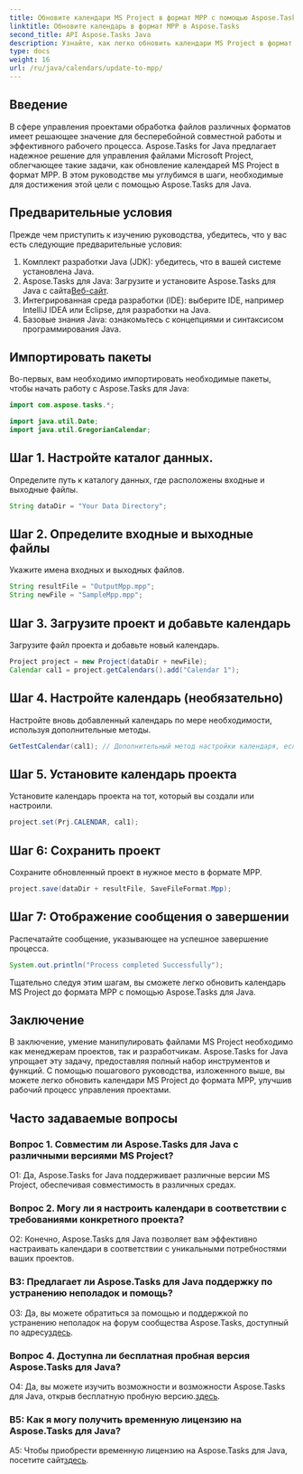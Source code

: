 ```yaml
---
title: Обновите календари MS Project в формат MPP с помощью Aspose.Tasks
linktitle: Обновите календарь в формат MPP в Aspose.Tasks
second_title: API Aspose.Tasks Java
description: Узнайте, как легко обновить календари MS Project в формат MPP с помощью Aspose.Tasks для Java.
type: docs
weight: 16
url: /ru/java/calendars/update-to-mpp/
---
```

## Введение

В сфере управления проектами обработка файлов различных форматов имеет решающее значение для бесперебойной совместной работы и эффективного рабочего процесса. Aspose.Tasks for Java предлагает надежное решение для управления файлами Microsoft Project, облегчающее такие задачи, как обновление календарей MS Project в формат MPP. В этом руководстве мы углубимся в шаги, необходимые для достижения этой цели с помощью Aspose.Tasks для Java.

## Предварительные условия

Прежде чем приступить к изучению руководства, убедитесь, что у вас есть следующие предварительные условия:

1. Комплект разработки Java (JDK): убедитесь, что в вашей системе установлена Java.
2.  Aspose.Tasks для Java: Загрузите и установите Aspose.Tasks для Java с сайта[Веб-сайт](https://releases.aspose.com/tasks/java/).
3. Интегрированная среда разработки (IDE): выберите IDE, например IntelliJ IDEA или Eclipse, для разработки на Java.
4. Базовые знания Java: ознакомьтесь с концепциями и синтаксисом программирования Java.

## Импортировать пакеты

Во-первых, вам необходимо импортировать необходимые пакеты, чтобы начать работу с Aspose.Tasks для Java:

```java
import com.aspose.tasks.*;

import java.util.Date;
import java.util.GregorianCalendar;
```

## Шаг 1. Настройте каталог данных.

Определите путь к каталогу данных, где расположены входные и выходные файлы.

```java
String dataDir = "Your Data Directory";
```

## Шаг 2. Определите входные и выходные файлы

Укажите имена входных и выходных файлов.

```java
String resultFile = "OutputMpp.mpp";
String newFile = "SampleMpp.mpp";
```

## Шаг 3. Загрузите проект и добавьте календарь

Загрузите файл проекта и добавьте новый календарь.

```java
Project project = new Project(dataDir + newFile);
Calendar cal1 = project.getCalendars().add("Calendar 1");
```

## Шаг 4. Настройте календарь (необязательно)

Настройте вновь добавленный календарь по мере необходимости, используя дополнительные методы.

```java
GetTestCalendar(cal1); // Дополнительный метод настройки календаря, если требуется
```

## Шаг 5. Установите календарь проекта

Установите календарь проекта на тот, который вы создали или настроили.

```java
project.set(Prj.CALENDAR, cal1);
```

## Шаг 6: Сохранить проект

Сохраните обновленный проект в нужное место в формате MPP.

```java
project.save(dataDir + resultFile, SaveFileFormat.Mpp);
```

## Шаг 7: Отображение сообщения о завершении

Распечатайте сообщение, указывающее на успешное завершение процесса.

```java
System.out.println("Process completed Successfully");
```

Тщательно следуя этим шагам, вы сможете легко обновить календарь MS Project до формата MPP с помощью Aspose.Tasks для Java.

## Заключение

В заключение, умение манипулировать файлами MS Project необходимо как менеджерам проектов, так и разработчикам. Aspose.Tasks for Java упрощает эту задачу, предоставляя полный набор инструментов и функций. С помощью пошагового руководства, изложенного выше, вы можете легко обновить календари MS Project до формата MPP, улучшив рабочий процесс управления проектами.

## Часто задаваемые вопросы

### Вопрос 1. Совместим ли Aspose.Tasks для Java с различными версиями MS Project?

О1: Да, Aspose.Tasks for Java поддерживает различные версии MS Project, обеспечивая совместимость в различных средах.

### Вопрос 2. Могу ли я настроить календари в соответствии с требованиями конкретного проекта?

О2: Конечно, Aspose.Tasks для Java позволяет вам эффективно настраивать календари в соответствии с уникальными потребностями ваших проектов.

### В3: Предлагает ли Aspose.Tasks для Java поддержку по устранению неполадок и помощь?

 О3: Да, вы можете обратиться за помощью и поддержкой по устранению неполадок на форум сообщества Aspose.Tasks, доступный по адресу[здесь](https://forum.aspose.com/c/tasks/15).

### Вопрос 4. Доступна ли бесплатная пробная версия Aspose.Tasks для Java?

 О4: Да, вы можете изучить возможности и возможности Aspose.Tasks для Java, открыв бесплатную пробную версию.[здесь](https://releases.aspose.com/).

### В5: Как я могу получить временную лицензию на Aspose.Tasks для Java?

 A5: Чтобы приобрести временную лицензию на Aspose.Tasks для Java, посетите сайт[здесь](https://purchase.aspose.com/temporary-license/).